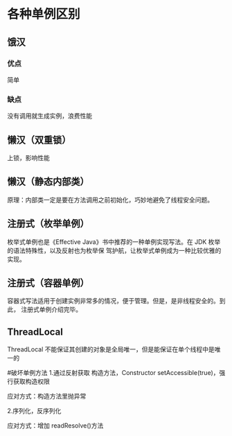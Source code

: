 # 各种单例区别

## 饿汉
### 优点
简单

### 缺点
没有调用就生成实例，浪费性能

## 懒汉（双重锁）
上锁，影响性能

## 懒汉（静态内部类）
原理：内部类一定是要在方法调用之前初始化，巧妙地避免了线程安全问题。

## 注册式（枚举单例）
枚举式单例也是《Effective
Java》书中推荐的一种单例实现写法。在 JDK 枚举的语法特殊性，以及反射也为枚举保
驾护航，让枚举式单例成为一种比较优雅的实现。

## 注册式（容器单例）
容器式写法适用于创建实例非常多的情况，便于管理。但是，是非线程安全的。到此，
注册式单例介绍完毕。

## ThreadLocal
ThreadLocal 不能保证其创建的对象是全局唯一，但是能保证在单个线程中是唯一的


#破坏单例方法
1.通过反射获取 构造方法，Constructor setAccessible(true)，强行获取构造权限

应对方式：构造方法里抛异常

2.序列化，反序列化

应对方式：增加 readResolve()方法